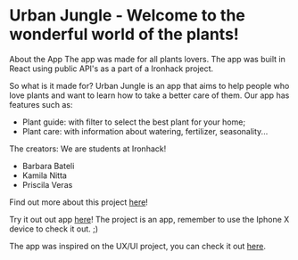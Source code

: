 # Urban Jungle - Welcome to the wonderful world of the plants!

About the App
The app was made for all plants lovers. The app was built in React using public API's as a part of a Ironhack project.

So what is it made for?
Urban Jungle is an app that aims to help people who love plants and want to learn how to take a better care of them. Our app has features such as:

- Plant guide: with filter to select the best plant for your home;
- Plant care: with information about watering, fertilizer, seasonality...

The creators:
We are students at Ironhack!

- Barbara Bateli
- Kamila Nitta
- Priscila Veras

Find out more about this project [here](https://docs.google.com/presentation/d/1a1MYgpW5xTL4QvwYbpo75Z8n1SU3CTA6uiyTvBGJs_M/edit#slide=id.gc6f972163_0_8)!

Try it out out app [here](https://urban-jungle.netlify.app/)!
The project is an app, remember to use the Iphone X device to check it out. ;)

The app was inspired on the UX/UI project, you can check it out [here](https://www.behance.net/gallery/116211547/Urban-Jungle).
